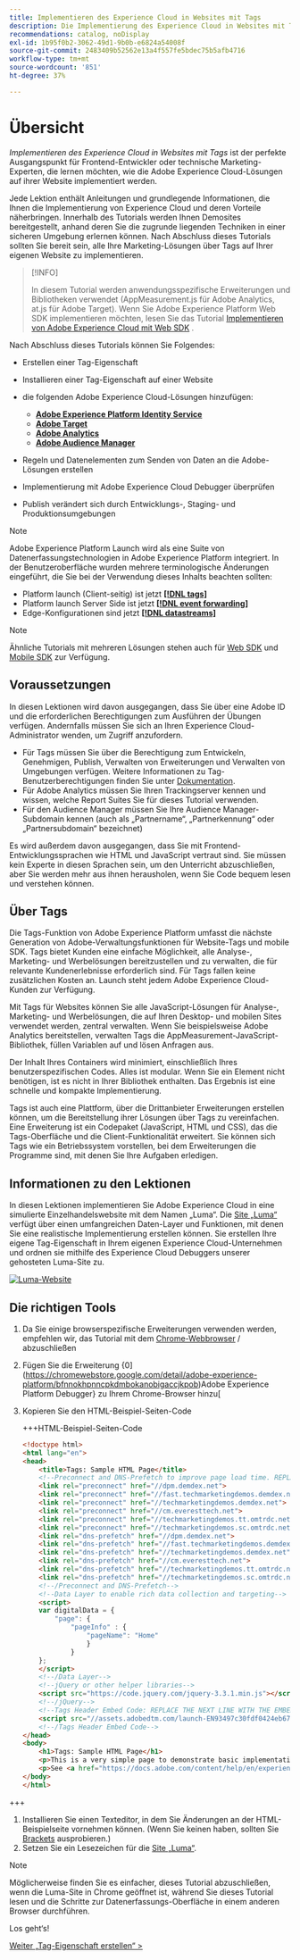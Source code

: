 ```yaml
---
title: Implementieren des Experience Cloud in Websites mit Tags
description: Die Implementierung des Experience Cloud in Websites mit Tags ist der perfekte Ausgangspunkt für Frontend-Entwickler oder technische Marketing-Experten, die lernen möchten, wie die Adobe Experience Cloud-Lösungen auf ihrer Website implementiert werden.
recommendations: catalog, noDisplay
exl-id: 1b95f0b2-3062-49d1-9b0b-e6824a54008f
source-git-commit: 2483409b52562e13a4f557fe5bdec75b5afb4716
workflow-type: tm+mt
source-wordcount: '851'
ht-degree: 37%

---
```


# Übersicht

_Implementieren des Experience Cloud in Websites mit Tags_ ist der perfekte Ausgangspunkt für Frontend-Entwickler oder technische Marketing-Experten, die lernen möchten, wie die Adobe Experience Cloud-Lösungen auf ihrer Website implementiert werden.

Jede Lektion enthält Anleitungen und grundlegende Informationen, die Ihnen die Implementierung von Experience Cloud und deren Vorteile näherbringen.  Innerhalb des Tutorials werden Ihnen Demosites bereitgestellt, anhand deren Sie die zugrunde liegenden Techniken in einer sicheren Umgebung erlernen können. Nach Abschluss dieses Tutorials sollten Sie bereit sein, alle Ihre Marketing-Lösungen über Tags auf Ihrer eigenen Website zu implementieren.

>[!INFO]
>
>In diesem Tutorial werden anwendungsspezifische Erweiterungen und Bibliotheken verwendet (AppMeasurement.js für Adobe Analytics, at.js für Adobe Target). Wenn Sie Adobe Experience Platform Web SDK implementieren möchten, lesen Sie das Tutorial [Implementieren von Adobe Experience Cloud mit Web SDK](/help/tutorial-web-sdk/overview.md) .


Nach Abschluss dieses Tutorials können Sie Folgendes:

* Erstellen einer Tag-Eigenschaft

* Installieren einer Tag-Eigenschaft auf einer Website

* die folgenden Adobe Experience Cloud-Lösungen hinzufügen:
   * **[Adobe Experience Platform Identity Service](id-service.md)**
   * **[Adobe Target](target.md)**
   * **[Adobe Analytics](analytics.md)**
   * **[Adobe Audience Manager](audience-manager.md)**

* Regeln und Datenelementen zum Senden von Daten an die Adobe-Lösungen erstellen

* Implementierung mit Adobe Experience Cloud Debugger überprüfen

* Publish verändert sich durch Entwicklungs-, Staging- und Produktionsumgebungen

>[!NOTE]
>
>Adobe Experience Platform Launch wird als eine Suite von Datenerfassungstechnologien in Adobe Experience Platform integriert. In der Benutzeroberfläche wurden mehrere terminologische Änderungen eingeführt, die Sie bei der Verwendung dieses Inhalts beachten sollten:
>
> * Platform launch (Client-seitig) ist jetzt **[[!DNL tags]](https://experienceleague.adobe.com/docs/experience-platform/tags/home.html?lang=de)**
> * Platform launch Server Side ist jetzt **[[!DNL event forwarding]](https://experienceleague.adobe.com/docs/experience-platform/tags/event-forwarding/overview.html)**
> * Edge-Konfigurationen sind jetzt **[[!DNL datastreams]](https://experienceleague.adobe.com/docs/experience-platform/edge/fundamentals/datastreams.html?lang=de)**

>[!NOTE]
>
>Ähnliche Tutorials mit mehreren Lösungen stehen auch für [Web SDK](../tutorial-web-sdk/overview.md) und [Mobile SDK](../tutorial-mobile-sdk/overview.md) zur Verfügung.

## Voraussetzungen

In diesen Lektionen wird davon ausgegangen, dass Sie über eine Adobe ID und die erforderlichen Berechtigungen zum Ausführen der Übungen verfügen. Andernfalls müssen Sie sich an Ihren Experience Cloud-Administrator wenden, um Zugriff anzufordern.

* Für Tags müssen Sie über die Berechtigung zum Entwickeln, Genehmigen, Publish, Verwalten von Erweiterungen und Verwalten von Umgebungen verfügen. Weitere Informationen zu Tag-Benutzerberechtigungen finden Sie unter [Dokumentation](https://experienceleague.adobe.com/docs/experience-platform/tags/admin/user-permissions.html?lang=de).
* Für Adobe Analytics müssen Sie Ihren Trackingserver kennen und wissen, welche Report Suites Sie für dieses Tutorial verwenden.
* Für den Audience Manager müssen Sie Ihre Audience Manager-Subdomain kennen (auch als „Partnername“, „Partnerkennung“ oder „Partnersubdomain“ bezeichnet)

Es wird außerdem davon ausgegangen, dass Sie mit Frontend-Entwicklungssprachen wie HTML und JavaScript vertraut sind. Sie müssen kein Experte in diesen Sprachen sein, um den Unterricht abzuschließen, aber Sie werden mehr aus ihnen herausholen, wenn Sie Code bequem lesen und verstehen können.

## Über Tags

Die Tags-Funktion von Adobe Experience Platform umfasst die nächste Generation von Adobe-Verwaltungsfunktionen für Website-Tags und mobile SDK. Tags bietet Kunden eine einfache Möglichkeit, alle Analyse-, Marketing- und Werbelösungen bereitzustellen und zu verwalten, die für relevante Kundenerlebnisse erforderlich sind. Für Tags fallen keine zusätzlichen Kosten an. Launch steht jedem Adobe Experience Cloud-Kunden zur Verfügung.

Mit Tags für Websites können Sie alle JavaScript-Lösungen für Analyse-, Marketing- und Werbelösungen, die auf Ihren Desktop- und mobilen Sites verwendet werden, zentral verwalten. Wenn Sie beispielsweise Adobe Analytics bereitstellen, verwalten Tags die AppMeasurement-JavaScript-Bibliothek, füllen Variablen auf und lösen Anfragen aus.

Der Inhalt Ihres Containers wird minimiert, einschließlich Ihres benutzerspezifischen Codes. Alles ist modular. Wenn Sie ein Element nicht benötigen, ist es nicht in Ihrer Bibliothek enthalten. Das Ergebnis ist eine schnelle und kompakte Implementierung.

Tags ist auch eine Plattform, über die Drittanbieter Erweiterungen erstellen können, um die Bereitstellung ihrer Lösungen über Tags zu vereinfachen. Eine Erweiterung ist ein Codepaket (JavaScript, HTML und CSS), das die Tags-Oberfläche und die Client-Funktionalität erweitert. Sie können sich Tags wie ein Betriebssystem vorstellen, bei dem Erweiterungen die Programme sind, mit denen Sie Ihre Aufgaben erledigen.

## Informationen zu den Lektionen

In diesen Lektionen implementieren Sie Adobe Experience Cloud in eine simulierte Einzelhandelswebsite mit dem Namen „Luma“. Die [Site „Luma“](https://luma.enablementadobe.com/content/luma/us/en.html) verfügt über einen umfangreichen Daten-Layer und Funktionen, mit denen Sie eine realistische Implementierung erstellen können. Sie erstellen Ihre eigene Tag-Eigenschaft in Ihrem eigenen Experience Cloud-Unternehmen und ordnen sie mithilfe des Experience Cloud Debuggers unserer gehosteten Luma-Site zu.

[![Luma-Website](images/overview-luma.png)](https://luma.enablementadobe.com/content/luma/us/en.html)

## Die richtigen Tools

1. Da Sie einige browserspezifische Erweiterungen verwenden werden, empfehlen wir, das Tutorial mit dem [Chrome-Webbrowser](https://www.google.com/chrome/) / abzuschließen
1. Fügen Sie die Erweiterung {0](https://chromewebstore.google.com/detail/adobe-experience-platform/bfnnokhpnncpkdmbokanobigaccjkpob)Adobe Experience Platform Debugger} zu Ihrem Chrome-Browser hinzu[
1. Kopieren Sie den HTML-Beispiel-Seiten-Code

   +++HTML-Beispiel-Seiten-Code

   ```html
   <!doctype html>
   <html lang="en">
   <head>
       <title>Tags: Sample HTML Page</title>
       <!--Preconnect and DNS-Prefetch to improve page load time. REPLACE "techmarketingdemos" WITH YOUR OWN AAM PARTNER ID, TARGET CLIENT CODE, AND ANALYTICS TRACKING SERVER-->
       <link rel="preconnect" href="//dpm.demdex.net">
       <link rel="preconnect" href="//fast.techmarketingdemos.demdex.net">
       <link rel="preconnect" href="//techmarketingdemos.demdex.net">
       <link rel="preconnect" href="//cm.everesttech.net">
       <link rel="preconnect" href="//techmarketingdemos.tt.omtrdc.net">
       <link rel="preconnect" href="//techmarketingdemos.sc.omtrdc.net">
       <link rel="dns-prefetch" href="//dpm.demdex.net">
       <link rel="dns-prefetch" href="//fast.techmarketingdemos.demdex.net">
       <link rel="dns-prefetch" href="//techmarketingdemos.demdex.net">
       <link rel="dns-prefetch" href="//cm.everesttech.net">
       <link rel="dns-prefetch" href="//techmarketingdemos.tt.omtrdc.net">
       <link rel="dns-prefetch" href="//techmarketingdemos.sc.omtrdc.net">
       <!--/Preconnect and DNS-Prefetch-->
       <!--Data Layer to enable rich data collection and targeting-->
       <script>
       var digitalData = {
           "page": {
               "pageInfo" : {
                   "pageName": "Home"
                   }
               }
       };
       </script>
       <!--/Data Layer-->
       <!--jQuery or other helper libraries-->
       <script src="https://code.jquery.com/jquery-3.3.1.min.js"></script>
       <!--/jQuery-->
       <!--Tags Header Embed Code: REPLACE THE NEXT LINE WITH THE EMBED CODE FROM YOUR OWN DEVELOPMENT ENVIRONMENT-->
       <script src="//assets.adobedtm.com/launch-EN93497c30fdf0424eb678d5f4ffac66dc.min.js" async></script>
       <!--/Tags Header Embed Code-->
   </head>
   <body>
       <h1>Tags: Sample HTML Page</h1>
       <p>This is a very simple page to demonstrate basic implementation concepts of Tags</p>
       <p>See <a href="https://docs.adobe.com/content/help/en/experience-cloud/implementing-in-websites-with-launch/index.html">Implementing the Experience Cloud in Websites with Tags</a> for the complete tutorial</p>
   </body>
   </html>
   ```

+++

1. Installieren Sie einen Texteditor, in dem Sie Änderungen an der HTML-Beispielseite vornehmen können. (Wenn Sie keinen haben, sollten Sie [Brackets](https://brackets.io/) ausprobieren.)
1. Setzen Sie ein Lesezeichen für die [Site „Luma“](https://luma.enablementadobe.com/content/luma/us/en.html).

>[!NOTE]
>
>Möglicherweise finden Sie es einfacher, dieses Tutorial abzuschließen, wenn die Luma-Site in Chrome geöffnet ist, während Sie dieses Tutorial lesen und die Schritte zur Datenerfassungs-Oberfläche in einem anderen Browser durchführen.

Los geht‘s!

[Weiter „Tag-Eigenschaft erstellen“ >](create-a-property.md)
